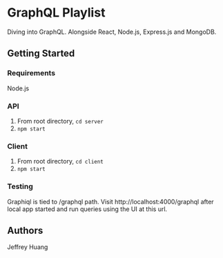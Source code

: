 # GraphQL Playlist

Diving into GraphQL.
Alongside React, Node.js, Express.js and MongoDB.

## Getting Started

### Requirements

Node.js

### API

1. From root directory, `cd server`
2. `npm start`

### Client

1. From root directory, `cd client`
2. `npm start`

### Testing

Graphiql is tied to /graphql path. Visit http://localhost:4000/graphql after local app started and run queries using the UI at this url.

## Authors

Jeffrey Huang
